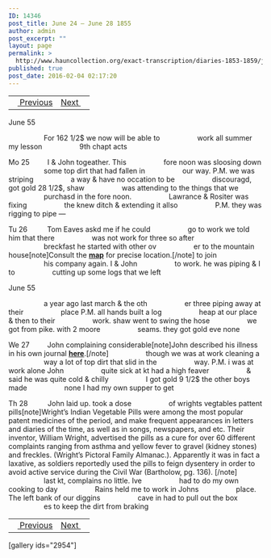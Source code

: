 ```yaml
---
ID: 14346
post_title: June 24 – June 28 1855
author: admin
post_excerpt: ""
layout: page
permalink: >
  http://www.hauncollection.org/exact-transcription/diaries-1853-1859/june-24-june-28-1855/
published: true
post_date: 2016-02-04 02:17:20
---
```

<table style="width: 100%;" align="center">
<tbody>
<tr>
<td><a href="http://www.hauncollection.org/version-2/diaries-1853-1859/june-21-june-25-1855/"><img src="https://lh3.googleusercontent.com/-EFJpxxNiPNw/VqgtWBCZrMI/AAAAAAAAAFU/WfY4lPFWWkg/s800-Ic42/Soeb-Plain-Arrows-8-10px.png" alt="" width="10" height="10" /> Previous</a></td>
<td style="text-align: right;"><a href="http://www.hauncollection.org/version-2/diaries-1853-1859/june-28-july-1-1855/">Next <img src="https://lh3.googleusercontent.com/-67k0cYlpXHw/VqgtWKz1MXI/AAAAAAAAAFU/k9PW_Piyurk/s800-Ic42/Soeb-Plain-Arrows-5-10px.png" alt="" width="10" height="10" /></a></td>
</tr>
</tbody>
</table>
June 55

<span style="margin-left: 70px;">For 162 1/2$ we now will be able to
<span style="margin-left: 70px;">work all summer my lesson
<span style="margin-left: 70px;">9th chapt acts</span></span></span>

Mo 25         I &amp; John togeather. This
<span style="margin-left: 70px;">fore noon was sloosing down
<span style="margin-left: 70px;">some top dirt that had fallen in
<span style="margin-left: 70px;">our way. P.M. we was striping
<span style="margin-left: 70px;">a way &amp; have no occation to be
<span style="margin-left: 70px;">discouragd, got gold 28 1/2$, shaw
<span style="margin-left: 70px;">was attending to the things that we
<span style="margin-left: 70px;">purchasd in the fore noon.
<span style="margin-left: 70px;">Lawrance &amp; Rositer was fixing
<span style="margin-left: 70px;">the knew ditch &amp; extending it allso
<span style="margin-left: 70px;">P.M. they was rigging to pipe —</span></span></span></span></span></span></span></span></span></span>

Tu 26          Tom Eaves askd me if he could
<span style="margin-left: 70px;">go to work we told him that there
<span style="margin-left: 70px;">was not work for three so after
<span style="margin-left: 70px;">breckfast he started with other ov
<span style="margin-left: 70px;">er to the mountain house[note]Consult the <strong><a href="http://www.hauncollection.org/map/">map</a></strong> for precise location.[/note] to join
<span style="margin-left: 70px;">his company again. I &amp; John
<span style="margin-left: 70px;">to work. he was piping &amp; I to
<span style="margin-left: 70px;">cutting up some logs that we left</span></span></span></span></span></span></span>

June 55

<span style="margin-left: 70px;">a year ago last march &amp; the oth
<span style="margin-left: 70px;">er three piping away at their
<span style="margin-left: 70px;">place P.M. all hands built a log
<span style="margin-left: 70px;">heap at our place &amp; then to their
<span style="margin-left: 70px;">work. shaw went to swing the hose
<span style="margin-left: 70px;">we got from pike. with 2 moore
<span style="margin-left: 70px;">seams. they got gold eve none</span></span></span></span></span></span></span>

We 27         John complaining considerable[note]John described his illness in his own journal <strong><a href="http://www.hauncollection.org/version-2/version-ii-series-i/june-23-june-28-1855/">here</a></strong>.[/note]
<span style="margin-left: 70px;">though we was at work cleaning a
<span style="margin-left: 70px;">way a lot of top dirt that slid in the
<span style="margin-left: 70px;">way. P.M. i was at work alone John
<span style="margin-left: 70px;">quite sick at kt had a high feaver
<span style="margin-left: 70px;">&amp; said he was quite cold &amp; chilly
<span style="margin-left: 70px;">I got gold 9 1/2$ the other boys made
<span style="margin-left: 70px;">none I had my own supper to get</span></span></span></span></span></span></span>

Th 28          John laid up. took a dose
<span style="margin-left: 70px;">of wrights vegtables pattent pills[note]Wright’s Indian Vegetable Pills were among the most popular patent medicines of the period, and make frequent appearances in letters and diaries of the time, as well as in songs, newspapers, and etc. Their inventor, William Wright, advertised the pills as a cure for over 60 different complaints ranging from asthma and yellow fever to gravel (kidney stones) and freckles. (Wright’s Pictoral Family Almanac.). Apparently it was in fact a laxative, as soldiers reportedly used the pills to feign dysentery in order to avoid active service during the Civil War (Bartholow, pg. 136). [/note]
<span style="margin-left: 70px;">last kt, complains no little. Ive
<span style="margin-left: 70px;">had to do my own cooking to day
<span style="margin-left: 70px;">Rains held me to work in Johns
<span style="margin-left: 70px;">place. The left bank of our diggins
<span style="margin-left: 70px;">cave in had to pull out the box
<span style="margin-left: 70px;">es to keep the dirt from braking</span></span></span></span></span></span></span>
<table style="width: 100%;" align="center">
<tbody>
<tr>
<td><a href="http://www.hauncollection.org/version-2/diaries-1853-1859/june-21-june-25-1855/"><img src="https://lh3.googleusercontent.com/-EFJpxxNiPNw/VqgtWBCZrMI/AAAAAAAAAFU/WfY4lPFWWkg/s800-Ic42/Soeb-Plain-Arrows-8-10px.png" alt="" width="10" height="10" /> Previous</a></td>
<td style="text-align: right;"><a href="http://www.hauncollection.org/version-2/diaries-1853-1859/june-28-july-1-1855/">Next <img src="https://lh3.googleusercontent.com/-67k0cYlpXHw/VqgtWKz1MXI/AAAAAAAAAFU/k9PW_Piyurk/s800-Ic42/Soeb-Plain-Arrows-5-10px.png" alt="" width="10" height="10" /></a></td>
</tr>
</tbody>
</table>
[gallery ids="2954"]
